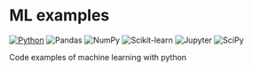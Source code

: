 # ML examples
[![Python](https://img.shields.io/badge/-Python-25383e?style=flat&logo=python)](https://www.python.org/)
![Pandas](https://img.shields.io/badge/-Pandas-25383e?style=flat&logo=Pandas)
![NumPy](https://img.shields.io/badge/-NumPy-25383e?style=flat&logo=Numpy)
![Scikit-learn](https://img.shields.io/badge/-Scikit--learn-25383e?style=flat&logo=Scikit-learn)
![Jupyter](https://img.shields.io/badge/-Jupyter-25383e?style=flat&logo=Jupyter)
![SciPy](https://img.shields.io/badge/-SciPy-25383e?style=flat&logo=SciPy)

Code examples of machine learning with python
